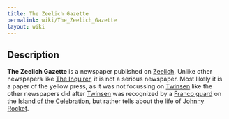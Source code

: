 ```yaml
---
title: The Zeelich Gazette
permalink: wiki/The_Zeelich_Gazette
layout: wiki
---
```


## Description

**The Zeelich Gazette** is a newspaper published on
[Zeelich](Zeelich "wikilink"). Unlike other newspapers like [The
Inquirer](The_Inquirer "wikilink"), it is not a serious newspaper. Most
likely it is a paper of the yellow press, as it was not focussing on
[Twinsen](Twinsen "wikilink") like the other newspapers did after
[Twinsen](Twinsen "wikilink") was recognized by a [Franco
guard](Franco_guard "wikilink") on the [Island of the
Celebration](Island_of_the_Celebration "wikilink"), but rather tells
about the life of [Johnny Rocket](Johnny_Rocket "wikilink").
